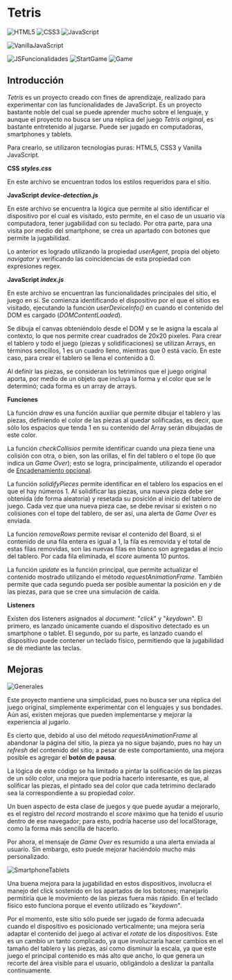 # Tetris
![HTML5](https://img.shields.io/badge/HTML%20-orange?logo=HTML5&logoColor=white)
![CSS3](https://img.shields.io/badge/CSS%20-blue?logo=CSS3&logoColor=white)
![JavaScript](https://img.shields.io/badge/JavaScript%20-yellow?logo=JavaScript&logoColor=white)

![VanillaJavaScript](https://img.shields.io/badge/JavaScript-yellow?style=for-the-badge&logo=javascript&logoColor=white)

![JSFuncionalidades](https://img.shields.io/badge/Device%20Detection%20-blue?style=for-the-badge&logo=javascript&logoColor=%23FFF000&label=Canvas&labelColor=%23FF008F&color=%23FF008F)
![StartGame](https://github.com/HeyItsMe72/TETRIS/assets/124311622/aaa39f41-a93e-4ce6-976c-860384bb9a18)
![Game](https://github.com/HeyItsMe72/TETRIS/assets/124311622/660e14fc-f71b-4453-a627-2ce666ffc3dc)

## Introducción
*Tetris* es un proyecto creado con fines de aprendizaje, realizado para experimentar con las funcionalidades de JavaScript. Es un proyecto bastante noble del cual se puede aprender mucho sobre el lenguaje, y aunque el proyecto no busca ser una réplica del juego *Tetris original*, es bastante entretenido al jugarse. Puede ser jugado en computadoras, smartphones y tablets. 

Para crearlo, se utilizaron tecnologías puras: HTML5, CSS3 y Vanilla JavaScript. 

**CSS *styles.css***

En este archivo se encuentran todos los estilos requeridos para el sitio. 

**JavaScript *device-detection.js***

En este archivo se encuentra la lógica que permite al sitio identificar el dispositivo por el cual es visitado, esto permite, en el caso de un usuario vía computadora, tener jugabilidad con su teclado. Por otra parte, para una visita por medio del smartphone, se crea un apartado con botones que permite la jugabilidad. 

Lo anterior es logrado utilizando la propiedad *userAgent*, propia del objeto *navigator* y verificando las coincidencias de esta propiedad con expresiones regex. 

**JavaScript *index.js***

En este archivo se encuentran las funcionalidades principales del sitio, el juego en sí.
Se comienza identificando el dispositivo por el que el sitios es visitado, ejecutando la función *userDeviceInfo()* en cuando el contenido del DOM es cargado (*DOMContentLoaded*). 

Se dibuja el canvas obteniéndolo desde el DOM y se le asigna la escala al contexto, lo que nos permite crear cuadrados de 20x20 pixeles. Para crear el tablero y todo el juego (piezas y solidificaciones) se utilizan Arrays, en términos sencillos, 1 es un cuadro lleno, mientras que 0 está vacío. En este caso, para crear el tablero se llena el contenido a 0. 

Al definir las piezas, se consideran los tetriminos que el juego original aporta, por medio de un objeto que incluya la forma y el color que se le determinó; cada forma es un array de arrays. 

**Funciones**

La función *draw* es una función auxiliar que permite dibujar el tablero y las piezas, definiendo el color de las piezas al quedar solificadas, es decir, que sólo los espacios que tenda 1 en su contenido del Array serán dibujadas de este color. 

La función *checkCollisios* permite identificar cuando una pieza tiene una colisión con otra, o bien, son las orillas, el fin del tablero o el tope (lo que indica un *Game Over*); esto se logra, principalmente, utilizando el operador de [Encadenamiento opcional](https://developer.mozilla.org/en-US/docs/Web/JavaScript/Reference/Operators/Optional_chaining).

La función *solidifyPieces* permite identificar en el tablero los espacios en el que el hay números 1. Al solidificar las piezas, una nueva pieza debe ser obtenida (de forma aleatoria) y resetada su posición al inicio del tablero de juego. Cada vez que una nueva pieza cae, se debe revisar si existen o no colisiones con el tope del tablero, de ser así, una alerta de *Game Over* es enviada.

La función *removeRows* permite revisar el contenido del Board, si el contenido de una fila entera es igual a 1, la fila es removida y el total de estas filas removidas, son las nuevas filas en blanco son agregadas al incio del tablero. Por cada fila eliminada, el *score* aumenta 10 puntos. 

La función *update* es la función principal, que permite actualizar el contenido mostrado utilizando el método *requestAnimationFrame*. También permite que cada segundo pueda ser posible aumentar la posición en *y* de las piezas, para que se cree una simulación de caída. 

**Listeners**

Existen dos listeners asignados al *document*: "*click*" y "*keydown*". El primero, es lanzado únicamente cuando el dispositivo detectado es un smartphone o tablet. El segundo, por su parte, es lanzado cuando el dispositivo puede contener un teclado físico, permitiendo que la jugabilidad se dé mediante las teclas. 

## Mejoras
![Generales](https://img.shields.io/badge/Generales-red?style=for-the-badge&logoColor=%23FFF000&label=%C3%81reas%20de%20oportunidad&labelColor=FFB600&color=FF0000)

Este proyecto mantiene una simplicidad, pues no busca ser una réplica del juego original, simplemente experimentar con el lenguajes y sus bondades. Aún así, existen mejoras que pueden implementarse y mejorar la experiencia al jugarlo. 

Es cierto que, debido al uso del método *requestAnimationFrame* al abandonar la página del sitio, la pieza ya no sigue bajando, pues no hay un *refresh* del contenido del sitio; a pesar de este comportamiento, una mejora posible es agregar el **botón de pausa**. 

La lógica de este código se ha limitado a pintar la solificación de las piezas de un sólo color, una mejora que podría hacerlo interesante, es que, al solificar las piezas, el pintado sea del color que cada tetrimino declarado sea la correspondiente a su propiedad *color*.

Un buen aspecto de esta clase de juegos y que puede ayudar a mejorarlo, es el registro del *record* mostrando el *score* máximo que ha tenido el usurio dentro de ese navegador; para esto, podría hacerse uso del localStorage, como la forma más sencilla de hacerlo. 

Por ahora, el mensaje de *Game Over* es resumido a una alerta enviada al usuario. Sin embargo, esto puede mejorar haciéndolo mucho más personalizado. 

![SmartphoneTablets](https://img.shields.io/badge/Smartphone%2C%20Tablets%20-red?style=for-the-badge&logoColor=%23FFF000&label=%C3%81reas%20de%20oportunidad&labelColor=FFB600&color=FF0000)

Una buena mejora para la jugabilidad en estos dispositivos, involucra el manejo del click sostenido en los apartados de los botones; manejarlo permitiría que le movimiento de las piezas fuera más rápido. En el teclado físico esto funciona porque el evento utilizado es "*keydown*". 

Por el momento, este sitio sólo puede ser jugado de forma adecuada cuando el dispositivo es posicionado verticalmente; una mejora sería adaptar el contenido del juego al activar el *rotate* de los dispositivos. Este es un cambio un tanto complicado, ya que involucraría hacer cambios en el tamaño del tablero y las piezas, así como disminuir la escala, ya que este juego el principal contenido es más alto que ancho, lo que genera un recorte del área visible para el usuario, obligándolo a deslizar la pantalla continuamente. 

